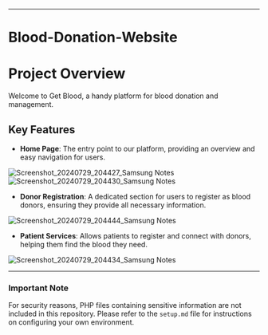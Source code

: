 ___
# Blood-Donation-Website

# Project Overview
Welcome to Get Blood, a handy platform for blood donation and management.

## Key Features

- **Home Page**: The entry point to our platform, providing an overview and easy navigation for users.
  
![Screenshot_20240729_204427_Samsung Notes](https://github.com/user-attachments/assets/f8c34100-5ec6-4408-b889-cfa86f455e92)
![Screenshot_20240729_204430_Samsung Notes](https://github.com/user-attachments/assets/05e04051-3881-4582-987a-9dc9f0f35843)

- **Donor Registration**: A dedicated section for users to register as blood donors, ensuring they provide all necessary information.
  
![Screenshot_20240729_204444_Samsung Notes](https://github.com/user-attachments/assets/77b86883-a0cb-49c4-8760-e64d861595ef)

- **Patient Services**: Allows patients to register and connect with donors, helping them find the blood they need.
  
![Screenshot_20240729_204434_Samsung Notes](https://github.com/user-attachments/assets/6dd6b261-114d-4eda-9818-a8f46dbe15da)

---

### Important Note

For security reasons, PHP files containing sensitive information are not included in this repository. Please refer to the `setup.md` file for instructions on configuring your own environment.
